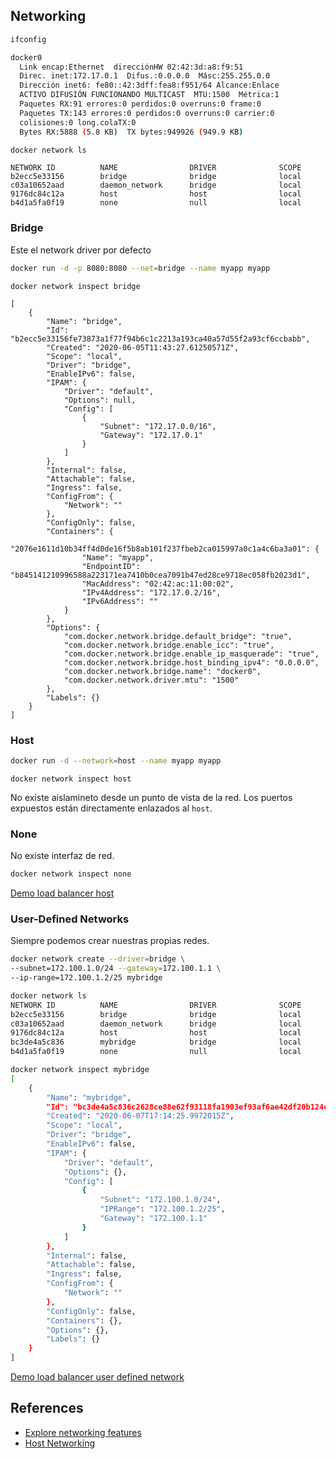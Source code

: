 ## Networking

```bash
ifconfig
```

```bash
docker0   
  Link encap:Ethernet  direcciónHW 02:42:3d:a8:f9:51  
  Direc. inet:172.17.0.1  Difus.:0.0.0.0  Másc:255.255.0.0
  Dirección inet6: fe80::42:3dff:fea8:f951/64 Alcance:Enlace
  ACTIVO DIFUSIÓN FUNCIONANDO MULTICAST  MTU:1500  Métrica:1
  Paquetes RX:91 errores:0 perdidos:0 overruns:0 frame:0
  Paquetes TX:143 errores:0 perdidos:0 overruns:0 carrier:0
  colisiones:0 long.colaTX:0 
  Bytes RX:5888 (5.8 KB)  TX bytes:949926 (949.9 KB)
```

```bash
docker network ls
```

```
NETWORK ID          NAME                DRIVER              SCOPE
b2ecc5e33156        bridge              bridge              local
c03a10652aad        daemon_network      bridge              local
9176dc84c12a        host                host                local
b4d1a5fa0f19        none                null                local
```

### Bridge

Este el network driver por defecto

```bash
docker run -d -p 8080:8080 --net=bridge --name myapp myapp
```

```
docker network inspect bridge
```

```
[
    {
        "Name": "bridge",
        "Id": "b2ecc5e33156fe73873a1f77f94b6c1c2213a193ca40a57d55f2a93cf6ccbabb",
        "Created": "2020-06-05T11:43:27.61250571Z",
        "Scope": "local",
        "Driver": "bridge",
        "EnableIPv6": false,
        "IPAM": {
            "Driver": "default",
            "Options": null,
            "Config": [
                {
                    "Subnet": "172.17.0.0/16",
                    "Gateway": "172.17.0.1"
                }
            ]
        },
        "Internal": false,
        "Attachable": false,
        "Ingress": false,
        "ConfigFrom": {
            "Network": ""
        },
        "ConfigOnly": false,
        "Containers": {
            "2076e1611d10b34ff4d0de16f5b8ab101f237fbeb2ca015997a0c1a4c6ba3a01": {
                "Name": "myapp",
                "EndpointID": "b845141210996588a223171ea7410b0cea7091b47ed28ce9718ec058fb2023d1",
                "MacAddress": "02:42:ac:11:00:02",
                "IPv4Address": "172.17.0.2/16",
                "IPv6Address": ""
            }
        },
        "Options": {
            "com.docker.network.bridge.default_bridge": "true",
            "com.docker.network.bridge.enable_icc": "true",
            "com.docker.network.bridge.enable_ip_masquerade": "true",
            "com.docker.network.bridge.host_binding_ipv4": "0.0.0.0",
            "com.docker.network.bridge.name": "docker0",
            "com.docker.network.driver.mtu": "1500"
        },
        "Labels": {}
    }
]
```

### Host

```bash
docker run -d --network=host --name myapp myapp
```

```
docker network inspect host
```

No existe aislamineto desde un punto de vista de la red. Los puertos expuestos están directamente enlazados al `host`.

### None

No existe interfaz de red.

```bash
docker network inspect none
```

[Demo load balancer host](04_networking/00_load_balancer_host)

### User-Defined Networks

Siempre podemos crear nuestras propias redes.

```bash
docker network create --driver=bridge \
--subnet=172.100.1.0/24 --gateway=172.100.1.1 \
--ip-range=172.100.1.2/25 mybridge
```

```bash
docker network ls
NETWORK ID          NAME                DRIVER              SCOPE
b2ecc5e33156        bridge              bridge              local
c03a10652aad        daemon_network      bridge              local
9176dc84c12a        host                host                local
bc3de4a5c836        mybridge            bridge              local
b4d1a5fa0f19        none                null                local
```

```bash
docker network inspect mybridge
[
    {
        "Name": "mybridge",
        "Id": "bc3de4a5c836c2628ce88e62f93118fa1903ef93af6ae42df20b124ee353c1ec",
        "Created": "2020-06-07T17:14:25.9972015Z",
        "Scope": "local",
        "Driver": "bridge",
        "EnableIPv6": false,
        "IPAM": {
            "Driver": "default",
            "Options": {},
            "Config": [
                {
                    "Subnet": "172.100.1.0/24",
                    "IPRange": "172.100.1.2/25",
                    "Gateway": "172.100.1.1"
                }
            ]
        },
        "Internal": false,
        "Attachable": false,
        "Ingress": false,
        "ConfigFrom": {
            "Network": ""
        },
        "ConfigOnly": false,
        "Containers": {},
        "Options": {},
        "Labels": {}
    }
]
```

[Demo load balancer user defined network](04_networking/01_load_balancer_user_defined_network)

## References

- [Explore networking features](https://docs.docker.com/desktop/networking/)
- [Host Networking](https://docs.docker.com/desktop/networking/)